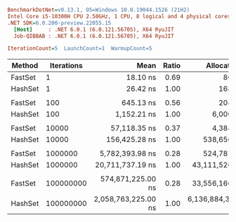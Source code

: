 ``` ini

BenchmarkDotNet=v0.13.1, OS=Windows 10.0.19044.1526 (21H2)
Intel Core i5-10300H CPU 2.50GHz, 1 CPU, 8 logical and 4 physical cores
.NET SDK=6.0.200-preview.22055.15
  [Host]     : .NET 6.0.1 (6.0.121.56705), X64 RyuJIT
  Job-QIBBAB : .NET 6.0.1 (6.0.121.56705), X64 RyuJIT

IterationCount=5  LaunchCount=1  WarmupCount=5  

```
|  Method | Iterations |                Mean | Ratio |       Allocated |
|-------- |----------- |--------------------:|------:|----------------:|
| FastSet |          1 |            18.10 ns |  0.69 |            80 B |
| HashSet |          1 |            26.42 ns |  1.00 |           168 B |
|         |            |                     |       |                 |
| FastSet |        100 |           645.13 ns |  0.56 |           208 B |
| HashSet |        100 |         1,152.21 ns |  1.00 |         6,000 B |
|         |            |                     |       |                 |
| FastSet |      10000 |        57,118.35 ns |  0.37 |         4,384 B |
| HashSet |      10000 |       156,425.28 ns |  1.00 |       538,656 B |
|         |            |                     |       |                 |
| FastSet |    1000000 |     5,782,393.98 ns |  0.28 |       524,787 B |
| HashSet |    1000000 |    20,711,737.19 ns |  1.00 |    43,111,526 B |
|         |            |                     |       |                 |
| FastSet |  100000000 |   574,871,225.00 ns |  0.28 |    33,556,160 B |
| HashSet |  100000000 | 2,058,763,225.00 ns |  1.00 | 6,136,884,336 B |
